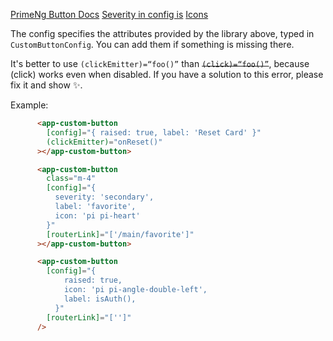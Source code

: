 [PrimeNg Button Docs](https://primeng.org/button)
[Severity in config is](https://primeng.org/button#severity)
[Icons](https://primeng.org/icons#list) 

The config specifies the attributes provided by the library above, typed in `CustomButtonConfig`. You can add them if something is missing there.

It's better to use `(clickEmitter)=“foo()”` than ~~`(click)=“foo()”`~~, because (click) works even when disabled.
If you have a solution to this error, please fix it and show ✨.

Example:

```html
      <app-custom-button
        [config]="{ raised: true, label: 'Reset Card' }"
        (clickEmitter)="onReset()"
      ></app-custom-button>

      <app-custom-button
        class="m-4"
        [config]="{
          severity: 'secondary',
          label: 'favorite',
          icon: 'pi pi-heart'
        }"
        [routerLink]="['/main/favorite']"
      ></app-custom-button>

      <app-custom-button
        [config]="{
            raised: true,
            icon: 'pi pi-angle-double-left',
            label: isAuth(),
          }"
        [routerLink]="['']"
      />
```
